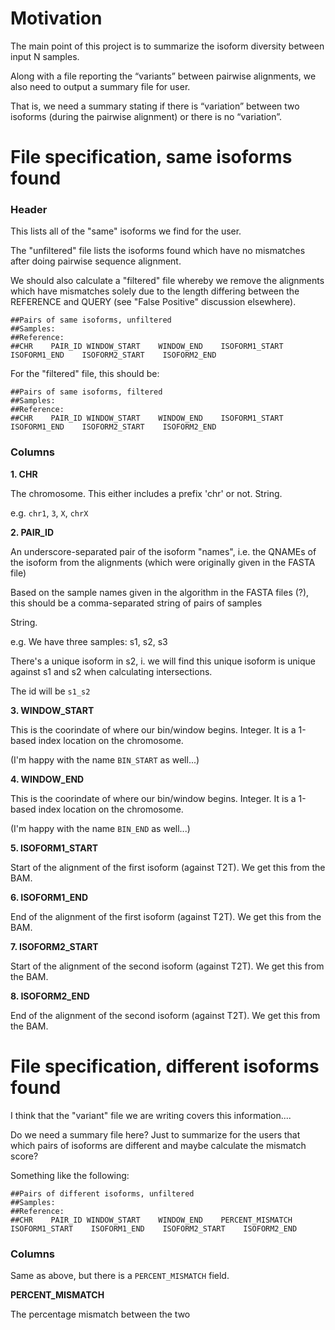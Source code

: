 
# Motivation

The main point of this project is to summarize the isoform diversity between input N samples. 

Along with a file reporting the “variants” between pairwise alignments, we also need to output a summary file for user. 

That is, we need a summary stating if there is “variation” between two isoforms (during the pairwise alignment) or there is no “variation”. 


# File specification, same isoforms found

### Header

This lists all of the "same" isoforms we find for the user.

The "unfiltered" file lists the isoforms found which have no mismatches after doing pairwise sequence alignment. 

We should also calculate a "filtered" file whereby we remove the alignments which have mismatches solely due to the length differing between the REFERENCE and QUERY (see "False Positive" discussion elsewhere).

```
##Pairs of same isoforms, unfiltered
##Samples: 
##Reference: 
##CHR    PAIR_ID WINDOW_START    WINDOW_END    ISOFORM1_START    ISOFORM1_END    ISOFORM2_START    ISOFORM2_END
```

For the "filtered" file, this should be:

```
##Pairs of same isoforms, filtered
##Samples: 
##Reference: 
##CHR    PAIR_ID WINDOW_START    WINDOW_END    ISOFORM1_START    ISOFORM1_END    ISOFORM2_START    ISOFORM2_END
```



### Columns

**1. CHR**

The chromosome. This either includes a prefix 'chr' or not. String.

e.g. `chr1`, `3`, `X`, `chrX`


**2. PAIR_ID**

An underscore-separated pair of the isoform "names", i.e. the QNAMEs of the isoform from the alignments (which were originally given in the FASTA file)


Based on the sample names given in the algorithm in the FASTA files (?), 
this should be a comma-separated string of pairs of samples 

String.

e.g.
We have three samples: s1, s2, s3

There's a unique isoform in s2, i. we will find this unique isoform is unique against s1 and s2 when calculating intersections. 

The id will be `s1_s2` 



**3. WINDOW_START**

This is the coorindate of where our bin/window begins. Integer.
It is a 1-based index location on the chromosome.

(I'm happy with the name `BIN_START` as well...)


**4. WINDOW_END**

This is the coorindate of where our bin/window begins. Integer.
It is a 1-based index location on the chromosome.

(I'm happy with the name `BIN_END` as well...)



**5. ISOFORM1_START**

Start of the alignment of the first isoform (against T2T). We get this from the BAM.


**6. ISOFORM1_END**

End of the alignment of the first isoform (against T2T). We get this from the BAM.



**7. ISOFORM2_START**

Start of the alignment of the second isoform (against T2T). We get this from the BAM.


**8. ISOFORM2_END**

End of the alignment of the second isoform (against T2T). We get this from the BAM.

# File specification, different isoforms found

I think that the "variant" file we are writing covers this information....

Do we need a summary file here? Just to summarize for the users that which pairs of isoforms are different and maybe calculate the mismatch score?

Something like the following:



```
##Pairs of different isoforms, unfiltered
##Samples: 
##Reference: 
##CHR    PAIR_ID WINDOW_START    WINDOW_END    PERCENT_MISMATCH   ISOFORM1_START    ISOFORM1_END    ISOFORM2_START    ISOFORM2_END    
```


### Columns

Same as above, but there is a `PERCENT_MISMATCH` field.


**PERCENT_MISMATCH**

The percentage mismatch between the two 



